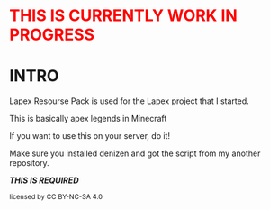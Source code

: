 <h1 style="color:red"><b>THIS IS CURRENTLY WORK IN PROGRESS</b></h1>

<h1><b>INTRO</b></h1>

Lapex Resourse Pack is used for the Lapex project that I started.

This is basically apex legends in Minecraft

If you want to use this on your server, do it!

Make sure you installed denizen and got the script from my another repository.

***THIS IS REQUIRED***


<sup> licensed by CC BY-NC-SA 4.0 </sup>

